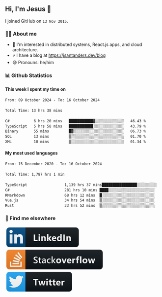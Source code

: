 ## Hi, I'm Jesus 👋

I joined GitHub on `13 Nov 2015`.

<!-- Talking about you -->

### 👨‍💻 About me

- 👦 I'm interested in distributed systems, React.js apps, and cloud architecture.
- ⚡️ I have a blog at <https://jsantanders.dev/blog>
- 😄 Pronouns: he/him

### 📊 Github Statistics

#### This week I spent my time on

<!--START_SECTION:weekly-->

```txt
From: 09 October 2024 - To: 16 October 2024

Total Time: 13 hrs 38 mins

C#           6 hrs 20 mins   ███████████▓░░░░░░░░░░░░░   46.43 %
TypeScript   5 hrs 58 mins   ███████████░░░░░░░░░░░░░░   43.79 %
Binary       55 mins         █▓░░░░░░░░░░░░░░░░░░░░░░░   06.73 %
SQL          13 mins         ▒░░░░░░░░░░░░░░░░░░░░░░░░   01.70 %
XML          10 mins         ▒░░░░░░░░░░░░░░░░░░░░░░░░   01.34 %
```

<!--END_SECTION:weekly-->

#### My most used languages

<!--START_SECTION:alltime-->

```txt
From: 15 December 2020 - To: 16 October 2024

Total Time: 1,787 hrs 1 min

TypeScript                 1,139 hrs 37 mins████████████████░░░░░░░░░   63.77 %
C#                         281 hrs 10 mins ████░░░░░░░░░░░░░░░░░░░░░   15.73 %
RMarkdown                  68 hrs 12 mins  █░░░░░░░░░░░░░░░░░░░░░░░░   03.82 %
Vue.js                     34 hrs 54 mins  ▒░░░░░░░░░░░░░░░░░░░░░░░░   01.95 %
Rust                       33 hrs 52 mins  ▒░░░░░░░░░░░░░░░░░░░░░░░░   01.90 %
```

<!--END_SECTION:alltime-->

### 📢 Find me elsewhere

<p>
  <a target="_blank" href="https://linkedin.com/in/jsantanders">
    <img src="https://github.com/jsantanders/jsantanders/blob/master/img/linkedin.svg" alt="LinkedIn" style="vertical-align:top; margin:4px">
  </a>
  
  <a target="_blank" href="https://stackoverflow.com/users/7318331/jesus-santander">
    <img src="https://github.com/jsantanders/jsantanders/blob/master/img/stackoverflow.svg" alt="StackOverflow" style="vertical-align:top; margin:4px">
  </a>
  
  <a target="_blank" href="http://twitter.com/jsantanders">
    <img src="https://github.com/jsantanders/jsantanders/blob/master/img/twitter.svg" alt="Twitter" style="vertical-align:top; margin:4px">
  </a>
</p>
